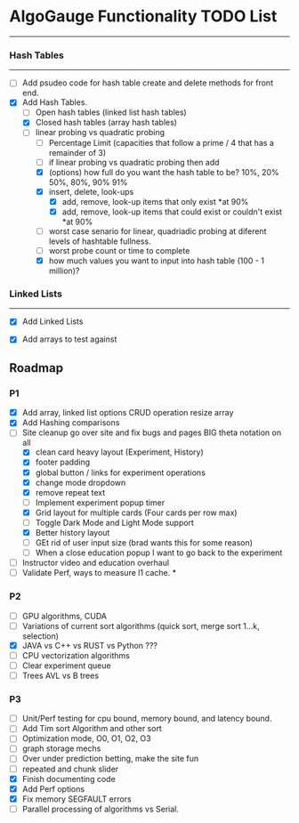 # AlgoGauge Functionality TODO List
---

### Hash Tables
---
- [ ] Add psudeo code for hash table create and delete methods for front end. 
- [x] Add Hash Tables.
  - [ ] Open hash tables (linked list hash tables)
  - [x] Closed hash tables (array hash tables)
  - [ ] linear probing vs quadratic probing 
    - [ ] Percentage Limit (capacities that follow a prime / 4 that has a remainder of 3)
    - [ ] if linear probing vs quadratic probing then add 
    - [x] (options) how full do you want the hash table to be? 10%, 20% 50%, 80%, 90% 91%
    - [x] insert, delete, look-ups
      - [x] add, remove, look-up items that only exist                      *at 90%
      - [x] add, remove, look-up items that could exist or couldn't exist   *at 90%
    - [ ] worst case senario for linear, quadriadic probing at diferent levels of hashtable fullness. 
    - [ ] worst probe count or time to complete 
    - [x] how much values you want to input into hash table (100 - 1 million)?

### Linked Lists
---
- [x] Add Linked Lists 
- [x] Add arrays to test against 



<!-- ROADMAP -->
## Roadmap

### P1

- [x] Add array, linked list options CRUD operation resize array
- [x] Add Hashing comparisons
- [ ] Site cleanup go over site and fix bugs and pages BIG theta notation on all
  - [x] clean card heavy layout (Experiment, History)
  - [x] footer padding
  - [x] global button / links for experiment operations
  - [x] change mode dropdown
  - [x] remove repeat text  
  - [ ] Implement experiment popup timer
  - [x] Grid layout for multiple cards (Four cards per row max)
  - [ ] Toggle Dark Mode and Light Mode support
  - [x] Better history layout 
  - [ ] GEt rid of user input size (brad wants this for some reason)
  - [ ] When a close education popup I want to go back to the experiment
- [ ] Instructor video and education overhaul
- [ ] Validate Perf, ways to measure l1 cache. *

### P2

- [ ] GPU algorithms, CUDA
- [ ] Variations of current sort algorithms (quick sort, merge sort 1...k, selection)
- [x] JAVA vs C++ vs RUST vs Python ???
- [ ] CPU vectorization algorithms
- [ ] Clear experiment queue
- [ ] Trees AVL vs B trees

### P3

- [ ] Unit/Perf testing for cpu bound, memory bound, and latency bound.
- [ ] Add Tim sort Algorithm and other sort
- [ ] Optimization mode, O0, O1, O2, O3
- [ ] graph storage mechs
- [ ] Over under prediction betting, make the site fun
- [ ] repeated and chunk slider
- [X] Finish documenting code
- [X] Add Perf options
- [X] Fix memory SEGFAULT errors
- [ ] Parallel processing of algorithms vs Serial.